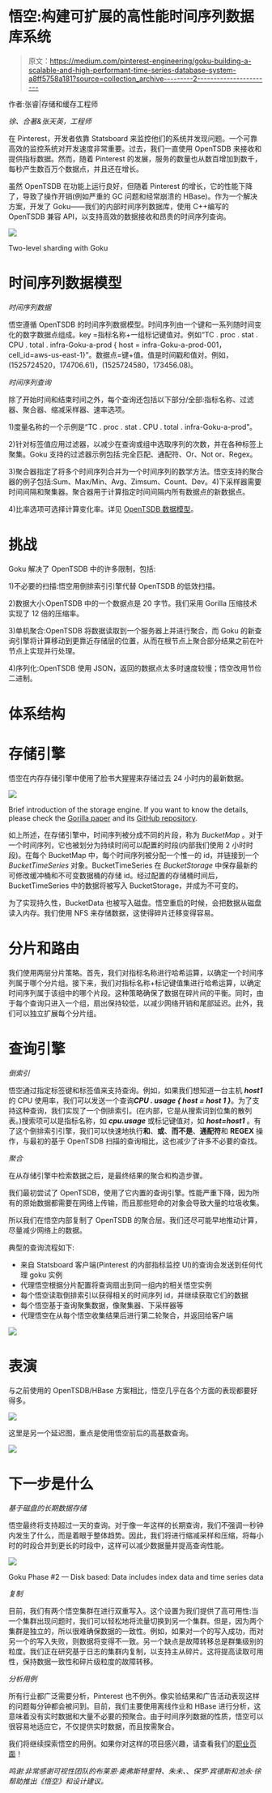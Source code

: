 # 悟空:构建可扩展的高性能时间序列数据库系统

> 原文：<https://medium.com/pinterest-engineering/goku-building-a-scalable-and-high-performant-time-series-database-system-a8ff5758a181?source=collection_archive---------2----------------------->

作者:张睿|存储和缓存工程师

*徐、合著&张天英，工程师*

在 Pinterest，开发者依靠 Statsboard 来监控他们的系统并发现问题。一个可靠高效的监控系统对开发速度非常重要。过去，我们一直使用 OpenTSDB 来接收和提供指标数据。然而，随着 Pinterest 的发展，服务的数量也从数百增加到数千，每秒产生数百万个数据点，并且还在增长。

虽然 OpenTSDB 在功能上运行良好，但随着 Pinterest 的增长，它的性能下降了，导致了操作开销(例如严重的 GC 问题和经常崩溃的 HBase)。作为一个解决方案，开发了 Goku——我们的内部时间序列数据库，使用 C++编写的 OpenTSDB 兼容 API，以支持高效的数据接收和昂贵的时间序列查询。

![](img/43d334ef3577302f6fbf1ee3ca1aae78.png)

Two-level sharding with Goku

# 时间序列数据模型

*时间序列数据*

悟空遵循 OpenTSDB 的时间序列数据模型。时间序列由一个键和一系列随时间变化的数字数据点组成。key =指标名称+一组标记键值对。例如“TC . proc . stat . CPU . total . infra-Goku-a-prod { host = infra-Goku-a-prod-001，cell_id=aws-us-east-1}”。数据点=键+值。值是时间戳和值对。例如，(1525724520，174706.61)，(1525724580，173456.08)。

*时间序列查询*

除了开始时间和结束时间之外，每个查询还包括以下部分/全部:指标名称、过滤器、聚合器、缩减采样器、速率选项。

1)度量名称的一个示例是“TC . proc . stat . CPU . total . infra-Goku-a-prod”。

2)针对标签值应用过滤器，以减少在查询或组中选取序列的次数，并在各种标签上聚集。Goku 支持的过滤器示例包括:完全匹配、通配符、Or、Not or、Regex。

3)聚合器指定了将多个时间序列合并为一个时间序列的数学方法。悟空支持的聚合器的例子包括:Sum、Max/Min、Avg、Zimsum、Count、Dev。4)下采样器需要时间间隔和聚集器。聚合器用于计算指定时间间隔内所有数据点的新数据点。

4)比率选项可选择计算变化率。详见 [OpenTSDB 数据模型](http://opentsdb.net/docs/build/html/user_guide/query/index.html)。

# 挑战

Goku 解决了 OpenTSDB 中的许多限制，包括:

1)不必要的扫描:悟空用倒排索引引擎代替 OpenTSDB 的低效扫描。

2)数据大小:OpenTSDB 中的一个数据点是 20 字节。我们采用 Gorilla 压缩技术实现了 12 倍的压缩率。

3)单机聚合:OpenTSDB 将数据读取到一个服务器上并进行聚合，而 Goku 的新查询引擎将计算移动到更靠近存储层的位置，从而在根节点上聚合部分结果之前在叶节点上实现并行处理。

4)序列化:OpenTSDB 使用 JSON，返回的数据点太多时速度较慢；悟空改用节俭二进制。

# 体系结构

# 存储引擎

悟空在内存存储引擎中使用了脸书大猩猩来存储过去 24 小时内的最新数据。

![](img/0dcf39e33b31be0dcd4a5af9097d8a80.png)

Brief introduction of the storage engine. If you want to know the details, please check the [Gorilla paper](http://www.vldb.org/pvldb/vol8/p1816-teller.pdf) and its [GitHub repository](https://github.com/facebookarchive/beringei).

如上所述，在存储引擎中，时间序列被分成不同的片段，称为 *BucketMap* 。对于一个时间序列，它也被划分为持续时间可以配置的时段(内部我们使用 2 小时时段)。在每个 BucketMap 中，每个时间序列被分配一个惟一的 id，并链接到一个 *BucketTimeSeries* 对象。BucketTimeSeries 在 *BucketStorage* 中保存最新的可修改缓冲桶和不可变数据桶的存储 id。经过配置的存储桶时间后，BucketTimeSeries 中的数据将被写入 BucketStorage，并成为不可变的。

为了实现持久性，BucketData 也被写入磁盘。悟空重启的时候，会把数据从磁盘读入内存。我们使用 NFS 来存储数据，这使得碎片迁移变得容易。

# 分片和路由

我们使用两层分片策略。首先，我们对指标名称进行哈希运算，以确定一个时间序列属于哪个分片组。接下来，我们对指标名称+标记键值集进行哈希运算，以确定时间序列属于该组中的哪个片段。这种策略确保了数据在碎片间的平衡。同时，由于每个查询只进入一个组，扇出保持较低，以减少网络开销和尾部延迟。此外，我们可以独立扩展每个分片组。

# 查询引擎

*倒索引*

悟空通过指定标签键和标签值来支持查询。例如，如果我们想知道一台主机 ***host1*** 的 CPU 使用率，我们可以发送一个查询***CPU . usage { host = host 1 }***。为了支持这种查询，我们实现了一个倒排索引。(在内部，它是从搜索词到位集的散列表。)搜索项可以是指标名称，如 ***cpu.usage*** 或标记键值对，如 ***host=host1*** 。有了这个倒排索引引擎，我们可以快速地执行**和**、**或**、**而不是**、**通配符**和 **REGEX** 操作，与最初的基于 OpenTSDB 扫描的查询相比，这也减少了许多不必要的查找。

*聚合*

在从存储引擎中检索数据之后，是最终结果的聚合和构造步骤。

我们最初尝试了 OpenTSDB，使用了它内置的查询引擎。性能严重下降，因为所有的原始数据都需要在网络上传输，而且那些短命的对象会导致大量的垃圾收集。

所以我们在悟空内部复制了 OpenTSDB 的聚合层。我们还尽可能早地推动计算，尽量减少网络上的数据。

典型的查询流程如下:

*   来自 Statsboard 客户端(Pinterest 的内部指标监控 UI)的查询会发送到任何代理 goku 实例
*   代理悟空根据分片配置将查询扇出到同一组内的相关悟空实例
*   每个悟空读取倒排索引以获得相关的时间序列 id，并继续获取它们的数据
*   每个悟空基于查询聚集数据，像聚集器、下采样器等
*   代理悟空在从每个悟空收集结果后进行第二轮聚合，并返回给客户端

![](img/c4a2ac2bf987ba8855a7309ef53ca6dc.png)

# 表演

与之前使用的 OpenTSDB/HBase 方案相比，悟空几乎在各个方面的表现都要好得多。

![](img/8bca21bdcb4a634897b19da5313b4a94.png)

这里是另一个延迟图，重点是使用悟空前后的高基数查询。

![](img/e82628142b67fb2d3b1e96e530eee6b3.png)

# 下一步是什么

*基于磁盘的长期数据存储*

悟空最终将支持超过一天的查询。对于像一年这样的长期查询，我们不强调一秒钟内发生了什么，而是着眼于整体趋势。因此，我们将进行缩减采样和压缩，将每小时的时段合并到更长的时段中，这样可以减少数据量并提高查询性能。

![](img/4fa7fc87393cb52c99b5753b0d1ab85a.png)

Goku Phase #2 — Disk based: Data includes index data and time series data

*复制*

目前，我们有两个悟空集群在进行双重写入。这个设置为我们提供了高可用性:当一个集群出现问题时，我们可以轻松地将流量切换到另一个集群。但是，因为两个集群是独立的，所以很难确保数据的一致性。例如，如果对一个的写入成功，而对另一个的写入失败，则数据将变得不一致。另一个缺点是故障转移总是群集级别的粒度。我们正在研究基于日志的集群内复制，以支持主从碎片。这将提高读取可用性，保持数据一致性和碎片级粒度的故障转移。

*分析用例*

所有行业都广泛需要分析，Pinterest 也不例外。像实验结果和广告活动表现这样的问题每分钟都会被问到。目前，我们主要使用离线作业和 HBase 进行分析，这意味着没有实时数据和大量不必要的预聚合。由于时间序列数据的性质，悟空可以很容易地适应它，不仅提供实时数据，而且按需聚合。

我们将继续探索悟空的用例。如果你对这样的项目感兴趣，请查看我们的[职业页面](https://careers.pinterest.com/careers/engineering)！

*鸣谢:非常感谢可视性团队的布莱恩·奥弗斯特里特、朱未、*、*保罗·宾德斯和池永·徐帮助推出《悟空》和设计建议。*